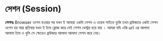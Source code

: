# সেশন (Session)

**সেশনঃ**  Browser ওপেন হওয়ার পর যখন ই আমারা একটা সেশন এ ওয়েভ সাইডে ডুকি তখন ব্রাউজারে একটা সেশন ওপেন হয় আর প্রতিবার যখন ই ট্যাব ক্লোজ করে দেই সেশন ডেস্ট্রয় হয়ে যায় । আমরা যদি একি url এর আলাদা আলাদা ট্যাব ও খুলি সে ক্ষেত্রেও ব্রাউজার আলাদা আলাদা সেশন করে নেয়।
